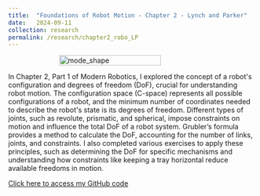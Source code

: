 ```yaml
---
title:  "Foundations of Robot Motion - Chapter 2 - Lynch and Parker"
date:   2024-09-11
collection: research
permalink: /research/chapter2_robo_LP
---
```

<figure style="display: flex; flex-direction: column; align-items: center;">
  <img src="{{ "/assets/img/learning/coppelia_sim.png"  | absolute_url }}" alt="mode_shape" class="post-pic" style="width: 70%;"/>
</figure>
In Chapter 2, Part 1  of Modern Robotics, I explored the concept of a robot's configuration and degrees of freedom (DoF), crucial for understanding robot motion.  The configuration space (C-space) represents all possible configurations of a robot, and the minimum number of coordinates needed to describe the robot's state is its degrees of freedom. Different types of joints, such as revolute, prismatic, and spherical, impose constraints on motion and influence the total DoF of a robot system. Grubler’s formula provides a method to calculate the DoF, accounting for the number of links, joints, and constraints. I also completed various exercises to apply these principles, such as determining the DoF for specific mechanisms and understanding how constraints like keeping a tray horizontal reduce available freedoms in motion.

[Click here to access my GitHub code](https://github.com/YaroKazakov/RL-phd/blob/main/robotics_book/Chapter%202%20-%20C-space%20-%20Notes%20and%20Exercises.pdf)
